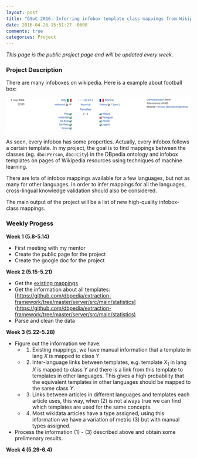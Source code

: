 ```yaml
---
layout: post
title: "GSoC 2016: Inferring infobox template class mappings from Wikipedia and WikiData"
date: 2016-04-26 15:51:27 -0600
comments: true
categories: Project 
---
```


*This page is the public project page and will be updated every week.*

### Project Description

There are many infoboxes on wikipedia. Here is a example about football box:

![Alt text](/images/GSoC1.png)

As seen, every infobox has some properties. Actually, every infobox follows a certain template. In my project, the goal is to find mappings between the classes (eg. ```dbo:Person```, ```dbo:City```) in the DBpedia ontology and infobox templates on pages of Wikipedia resources using techniques of machine learning.

There are lots of infobox mappings available for a few languages, but not as many for other languages. In order to infer mappings for all the languages, cross-lingual knowledge validation should also be considered. 

The main output of the project will be a list of new high-quality infobox-class mappings.

<!--more-->

### Weekly Progess

**Week 1 (5.8-5.14)** 

- First meeting with my mentor
- Create the public page for the project
- Create the google doc for the project

**Week 2 (5.15-5.21)**

- Get the [existing mappings](http://mappings.dbpedia.org/server/mappings/en/pages/rdf/all)
- Get the information about all templates: [https://github.com/dbpedia/extraction-framework/tree/master/server/src/main/statistics](https://github.com/dbpedia/extraction-framework/tree/master/server/src/main/statistics)
- Parse and clean the data

**Week 3 (5.22-5.28)**

- Figure out the information we have:
    - 1) Existing mappings, we have manual information that a template in lang $X$ is mapped to class $Y$
	- 2) Inter-language links between templates, e.g. template $X_1$ in lang $X$ is mapped to class $Y$ and there is a link from this template to templates in other languages. This gives a high probability that the equivalent templates in other languages should be mapped to the same class $Y$.
	- 3) Links between articles in different languages and templates each article uses, this way, when (2) is not always true we can find which templates are used for the same concepts. 
	- 4) Most wikidata articles have a type assigned, using this information we have a variation of  metric (3) but with manual types assigned.
- Process the information (1) - (3) described above and obtain some prelimenary results.

**Week 4 (5.29-6.4)**
